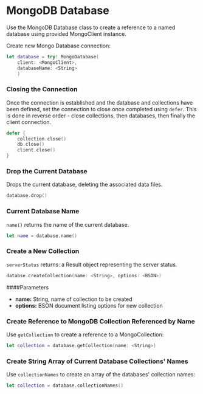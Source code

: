 # MongoDB Database

Use the MongoDB Database class to create a reference to a named database using provided MongoClient instance. 

Create new Mongo Database connection:

``` swift
let database = try! MongoDatabase(
	client: <MongoClient>, 
	databaseName: <String>
	)
```

### Closing the Connection

Once the connection is established and the database and collections have been defined, set the connection to close once completed using `defer`. This is done in reverse order - close collections, then databases, then finally the client connection.

``` swift
defer {
    collection.close()
    db.close()
    client.close()
}
```

### Drop the Current Database

Drops the current database, deleting the associated data files.

``` swift
database.drop()
```

### Current Database Name

`name()` returns the name of the current database.

``` swift
let name = database.name()
```

### Create a New Collection

`serverStatus` returns: a Result object representing the server status.

``` swift
databse.createCollection(name: <String>, options: <BSON>)
```

####Parameters

* **name:** String, name of collection to be created
* **options:**  BSON document listing options for new collection

### Create Reference to MongoDB Collection Referenced by Name

Use `getCollection` to create a reference to a MongoCollection:


``` swift
let collection = database.getCollection(name: <String>)
```

### Create String Array of Current Database Collections' Names

Use `collectionNames` to create an array of the databases' collection names:


``` swift
let collection = database.collectionNames()
```

